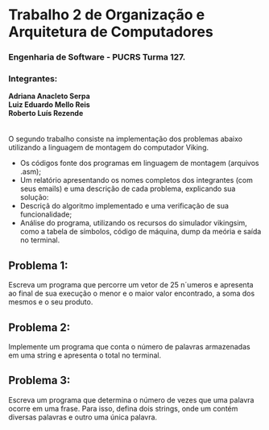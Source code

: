 # Trabalho 2 de Organização e Arquitetura de Computadores
### Engenharia de Software - PUCRS Turma 127.

### Integrantes:
<b> Adriana Anacleto Serpa </b> </br>
<b> Luiz Eduardo Mello Reis </b> </br>
<b> Roberto Luís Rezende </b> </br>
</br></br>
O segundo trabalho consiste na implementação dos problemas abaixo utilizando a linguagem de montagem do computador Viking.

- Os códigos fonte dos programas em linguagem de montagem (arquivos
.asm);
- Um relatório apresentando os nomes completos dos integrantes (com
seus emails) e uma descrição de cada problema, explicando sua solução:
- Descriçã do algoritmo implementado e uma verificação de sua
funcionalidade;
- Análise do programa, utilizando os recursos do simulador vikingsim,
como a tabela de símbolos, código de máquina, dump da meória
e saída no terminal.

## Problema 1:
Escreva um programa que percorre um vetor de 25 n´umeros
e apresenta ao final de sua execução o menor e o maior valor encontrado, a
soma dos mesmos e o seu produto.

## Problema 2:
Implemente um programa que conta o número de palavras
armazenadas em uma string e apresenta o total no terminal.

## Problema 3:
Escreva um programa que determina o número de vezes que
uma palavra ocorre em uma frase. Para isso, defina dois strings, onde um
contém diversas palavras e outro uma única palavra.

